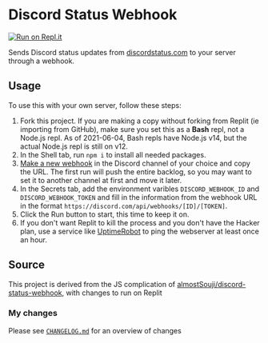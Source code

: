 # Discord Status Webhook

[![Run on Repl.it](https://repl.it/badge/github/weirdalex03/discord-status-webhook)](https://repl.it/github/weirdalex03/discord-status-webhook)

Sends Discord status updates from [discordstatus.com](https://discordstatus.com/) to your server through a webhook.

## Usage

To use this with your own server, follow these steps:

1. Fork this project. If you are making a copy without forking from Replit (ie importing from GitHub), make sure you set this as a **Bash** repl, not a Node.js repl. As of 2021-06-04, Bash repls have Node.js v14, but the actual Node.js repl is still on v12.
2. In the Shell tab, run `npm i` to install all needed packages.
3. [Make a new webhook](https://support.discord.com/hc/en-us/articles/228383668-Intro-to-Webhooks) in the Discord channel of your choice and copy the URL. The first run will push the entire backlog, so you may want to set it to another channel at first and move it later.
4. In the Secrets tab, add the environment varibles `DISCORD_WEBHOOK_ID` and `DISCORD_WEBHOOK_TOKEN` and fill in the information from the webhook URL in the format `https://discord.com/api/webhooks/[ID]/[TOKEN]`.
5. Click the Run button to start, this time to keep it on.
6. If you don't want Replit to kill the process and you don't have the Hacker plan, use a service like [UptimeRobot](http://uptimerobot.com/) to ping the webserver at least once an hour.

## Source

This project is derived from the JS complication of [almostSouji/discord-status-webhook](https://github.com/almostSouji/discord-status-webhook), with changes to run on Replit

### My changes

Please see [`CHANGELOG.md`](CHANGELOG.md) for an overview of changes
